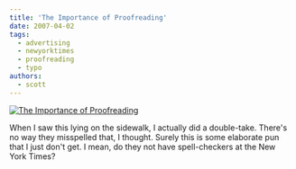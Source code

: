 ```yaml
---
title: 'The Importance of Proofreading'
date: 2007-04-02
tags:
  - advertising
  - newyorktimes
  - proofreading
  - typo
authors:
  - scott
---
```


[![The Importance of Proofreading](/images/444158907_3bf11eda13.jpg)](http://www.flickr.com/photos/spaceninja/444158907/)

When I saw this lying on the sidewalk, I actually did a double-take. There's no way they misspelled that, I thought. Surely this is some elaborate pun that I just don't get. I mean, do they not have spell-checkers at the New York Times?
